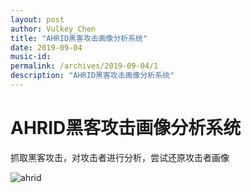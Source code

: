 ```yaml
---
layout: post
author: Vulkey_Chen
title: "AHRID黑客攻击画像分析系统"
date: 2019-09-04
music-id: 
permalink: /archives/2019-09-04/1
description: "AHRID黑客攻击画像分析系统"
---
```


# AHRID黑客攻击画像分析系统

抓取黑客攻击，对攻击者进行分析，尝试还原攻击者画像

![ahrid](https://vulkey.oss-cn-hangzhou.aliyuncs.com/ahrid/ahrid.jpeg)